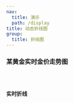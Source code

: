 ```yaml
---
nav:
  title: 演示
  path: /display
title: 动态折线图
group:
  title: 折线图
---
```


### 某黄金实时金价走势图

<code src="../../demos/Line/dynamic/gold" />

### 实时折线

<code src="../../demos/Line/dynamic/dynamic" />
